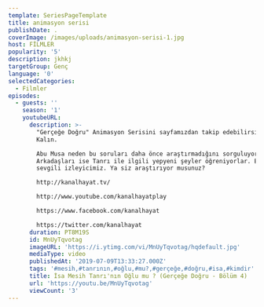 ```yaml
---
template: SeriesPageTemplate
title: animasyon serisi
publishDate: .
coverImage: /images/uploads/animasyon-serisi-1.jpg
host: FİLMLER
popularity: '5'
description: jkhkj
targetGroup: Genç
language: '0'
selectedCategories:
  - Filmler
episodes:
  - guests: ''
    season: '1'
    youtubeURL:
      description: >-
        "Gerçeğe Doğru" Animasyon Serisini sayfamızdan takip edebilirsiniz. Esen
        Kalın.

        Abu Musa neden bu soruları daha önce araştırmadığını sorguluyor.
        Arkadaşları ise Tanrı ile ilgili yepyeni şeyler öğreniyorlar. Evet
        sevgili izleyicimiz. Ya siz araştırıyor musunuz?

        http://kanalhayat.tv/

        http://www.youtube.com/kanalhayatplay

        https://www.facebook.com/kanalhayat

        https://twitter.com/kanalhayat
      duration: PT8M19S
      id: MnUyTqvotag
      imageURL: 'https://i.ytimg.com/vi/MnUyTqvotag/hqdefault.jpg'
      mediaType: video
      publishedAt: '2019-07-09T13:33:27.000Z'
      tags: '#mesih,#tanrının,#oğlu,#mu?,#gerçeğe,#doğru,#isa,#kimdir'
      title: İsa Mesih Tanrı'nın Oğlu mu ? (Gerçeğe Doğru - Bölüm 4)
      url: 'https://youtu.be/MnUyTqvotag'
      viewCount: '3'
---
```


